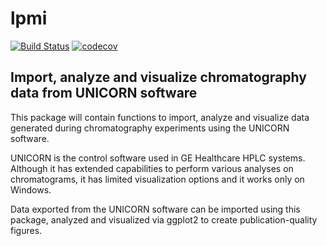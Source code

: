 # lpmi

[![Build Status](https://travis-ci.org/cihanerkut/unicorn.svg?branch=master)](https://travis-ci.org/cihanerkut/unicorn) [![codecov](https://codecov.io/gh/cihanerkut/unicorn/branch/master/graph/badge.svg)](https://codecov.io/gh/cihanerkut/unicorn)

## Import, analyze and visualize chromatography data from UNICORN software

This package will contain functions to import, analyze and visualize data generated during chromatography experiments using the UNICORN software.

UNICORN is the control software used in GE Healthcare HPLC systems. Although it has extended capabilities to perform various analyses on chromatograms, it has limited visualization options and it works only on Windows.

Data exported from the UNICORN software can be imported using this package, analyzed and visualized via ggplot2 to create publication-quality figures.
